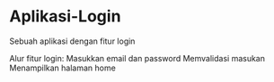 # Aplikasi-Login
Sebuah aplikasi dengan fitur login

Alur fitur login:
Masukkan email dan password
Memvalidasi masukan
Menampilkan halaman home
